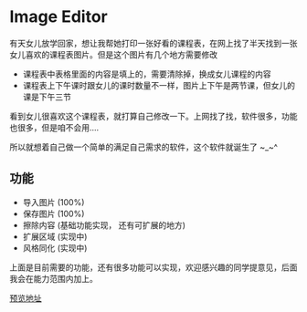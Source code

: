 # Image Editor

有天女儿放学回家，想让我帮她打印一张好看的课程表，在网上找了半天找到一张女儿喜欢的课程表图片。但是这个图片有几个地方需要修改
- 课程表中表格里面的内容是填上的，需要清除掉，换成女儿课程的内容
- 课程表上下午课时跟女儿的课时数量不一样，图片上下午是两节课，但女儿的课是下午三节

看到女儿很喜欢这个课程表，就打算自己修改一下。上网找了找，软件很多，功能也很多，但是咱不会用....

所以就想着自己做一个简单的满足自己需求的软件，这个软件就诞生了 ~_~^

## 功能

- 导入图片 (100%)
- 保存图片 (100%)
- 擦除内容 (基础功能实现， 还有可扩展的地方) 
- 扩展区域 (实现中)
- 风格同化 (实现中)

上面是目前需要的功能，还有很多功能可以实现，欢迎感兴趣的同学提意见，后面我会在能力范围内加上。

[预览地址](https://sheguloves.github.io/image-editor/)
